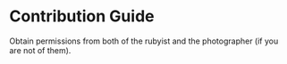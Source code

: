 # Contribution Guide

Obtain permissions from both of the rubyist and the photographer (if you are not of them).
